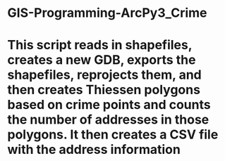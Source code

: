 # GIS-Programming-ArcPy3_Crime
# This script reads in shapefiles, creates a new GDB, exports the shapefiles, reprojects them, and then creates Thiessen polygons based on crime points and counts the number of addresses in those polygons. It then creates a CSV file with the address information
